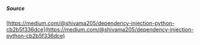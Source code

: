 ##### Source 
[https://medium.com/@shivama205/dependency-injection-python-cb2b5f336dce](https://medium.com/@shivama205/dependency-injection-python-cb2b5f336dce)